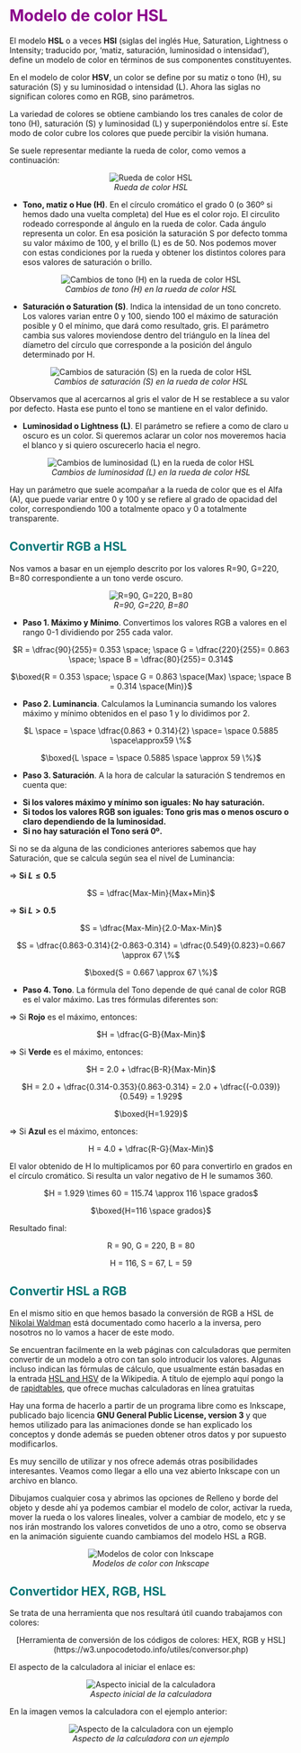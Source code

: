 # <FONT COLOR=#8B008B>Modelo de color HSL</font>
El modelo **HSL** o a veces **HSI** (siglas del inglés Hue, Saturation, Lightness o Intensity; traducido por, ‘matiz, saturación, luminosidad o intensidad’), define un modelo de color en términos de sus componentes constituyentes.

En el modelo de color **HSV**, un color se define por su matiz o tono (H), su saturación (S) y su luminosidad o intensidad (L). Ahora las siglas no significan colores como en RGB, sino parámetros.

La variedad de colores se obtiene cambiando los tres canales de color de tono (H), saturación (S) y luminosidad (L) y superponiéndolos entre sí. Este modo de color cubre los colores que puede percibir la visión humana.

Se suele representar mediante la rueda de color, como vemos a continuación:

<center>

![Rueda de color HSL](../img/intro/rueda_HSL.png)  
*Rueda de color HSL*

</center>

* **Tono, matiz o Hue (H)**. En el círculo cromático el grado 0 (o 360º si hemos dado una vuelta completa) del Hue es el color rojo. El circulito rodeado corresponde al ángulo en la rueda de color. Cada ángulo representa un color. En esa posición la saturación S por defecto tomma su valor máximo de 100, y el brillo (L) es de 50. Nos podemos mover con estas condiciones por la rueda y obtener los distintos colores para esos valores de saturación o brillo.

<center>

![Cambios de tono (H) en la rueda de color HSL](../img/intro/cambios_H_rueda_HSL.gif)  
*Cambios de tono (H) en la rueda de color HSL*

</center>

* **Saturación o Saturation (S)**. Indica la intensidad de un tono concreto. Los valores varian entre 0 y 100, siendo 100 el máximo de saturación posible y 0 el mínimo, que dará como resultado, gris. El parámetro cambia sus valores moviendose dentro del triángulo en la línea del díametro del círculo que corresponde a la posición del ángulo determinado por H.

<center>

![Cambios de saturación (S) en la rueda de color HSL](../img/intro/cambios_S_rueda_HSL.gif)  
*Cambios de saturación (S) en la rueda de color HSL*

</center>

Observamos que al acercarnos al gris el valor de H se restablece a su valor por defecto. Hasta ese punto el tono se mantiene en el valor definido.

* **Luminosidad o Lightness (L)**. El parámetro se refiere a como de claro u oscuro es un color. Si queremos aclarar un color nos moveremos hacia el blanco y si quiero oscurecerlo hacia el negro.

<center>

![Cambios de luminosidad (L) en la rueda de color HSL](../img/intro/cambios_L_rueda_HSL.gif)  
*Cambios de luminosidad (L) en la rueda de color HSL*

</center>

Hay un parámetro que suele acompañar a la rueda de color que es el Alfa (A), que puede variar entre 0 y 100 y se refiere al grado de opacidad del color, correspondiendo 100 a totalmente opaco y 0 a totalmente transparente.

## <FONT COLOR=#007575>**Convertir RGB a HSL**</font>
Nos vamos a basar en un ejemplo descrito por los valores R=90, G=220, B=80 correspondiente a un tono verde oscuro.

<center>

![R=90, G=220, B=80](../img/intro/verde_oscuro.png)  
*R=90, G=220, B=80*

</center>

* **Paso 1. Máximo y Mínimo**. Convertimos los valores RGB a valores en el rango 0-1 dividiendo por 255 cada valor.

<center>

$R = \dfrac{90}{255}= 0.353 \space; \space G = \dfrac{220}{255}= 0.863 \space; \space B = \dfrac{80}{255}= 0.314$

$\boxed{R = 0.353 \space; \space G = 0.863 \space(Max) \space; \space B = 0.314 \space(Min)}$

</center>

* **Paso 2. Luminancia**. Calculamos la Luminancia sumando los valores máximo y mínimo obtenidos en el paso 1 y lo dividimos por 2.

<center>

$L \space = \space \dfrac{0.863 + 0.314}{2} \space= \space 0.5885 \space\approx59 \%$

$\boxed{L \space = \space 0.5885 \space \approx 59 \%}$

</center>

* **Paso 3. Saturación**. A la hora de calcular la saturación S tendremos en cuenta que:

>
- <b>Si los valores máximo y mínimo son iguales: No hay saturación.
- Si todos los valores RGB son iguales: Tono gris mas o menos oscuro o claro dependiendo de la luminosidad.
- Si no hay saturación el Tono será 0º.</b>

Si no se da alguna de las condiciones anteriores sabemos que hay Saturación, que se calcula según sea el nivel de Luminancia:

$\Rightarrow$ **Si $L \leq 0.5$**

<center>
$S = \dfrac{Max-Min}{Max+Min}$
</center>

$\Rightarrow$ **Si $L > 0.5$**

<center>
$S = \dfrac{Max-Min}{2.0-Max-Min}$

$S = \dfrac{0.863-0.314}{2-0.863-0.314} = \dfrac{0.549}{0.823}=0.667 \approx 67 \%$

$\boxed{S = 0.667 \approx 67 \%}$

</center>

* **Paso 4. Tono**. La fórmula del Tono depende de qué canal de color RGB es el valor máximo. Las tres fórmulas diferentes son:

$\Rightarrow$  Si **Rojo** es el máximo, entonces:

<center>
$H = \dfrac{G-B}{Max-Min}$
</center>

$\Rightarrow$  Si **Verde** es el máximo, entonces:

<center>
$H = 2.0 + \dfrac{B-R}{Max-Min}$

$H = 2.0 + \dfrac{0.314-0.353}{0.863-0.314} = 2.0 + \dfrac{(-0.039)}{0.549} = 1.929$

$\boxed{H=1.929}$
</center>

$\Rightarrow$  Si **Azul** es el máximo, entonces:

<center>
H = 4.0 + \dfrac{R-G}{Max-Min}$
</center>

El valor obtenido de H lo multiplicamos por 60 para convertirlo en grados en el círculo cromático. Si resulta un valor negativo de H le sumamos 360.

<center>

$H = 1.929 \times 60 = 115.74 \approx 116 \space grados$

$\boxed{H=116 \space grados}$

</center>

Resultado final:

<center>
R = 90, G = 220, B = 80

H = 116, S = 67, L = 59
</center>

## <FONT COLOR=#007575>**Convertir HSL a RGB**</font>
En el mismo sitio en que hemos basado la conversión de RGB a HSL de [Nikolai Waldman](https://www.niwa.nu/2013/05/math-behind-colorspace-conversions-rgb-hsl/) está documentado como hacerlo a la inversa, pero nosotros no lo vamos a hacer de este modo.

Se encuentran facilmente en la web páginas con calculadoras que permiten convertir de un modelo a otro con tan solo introducir los valores. Algunas incluso indican las fórmulas de cálculo, que usualmente están basadas en la entrada [HSL and HSV](https://en.wikipedia.org/wiki/HSL_and_HSV#Converting_to_RGB) de la Wikipedia. A título de ejemplo aquí pongo la de [rapidtables](https://www.rapidtables.org/convert/color/hsl-to-rgb.html), que ofrece muchas calculadoras en línea gratuitas

Hay una forma de hacerlo a partir de un programa libre como es Inkscape, publicado bajo licencia **GNU General Public License, version 3** y que hemos utilizado para las animaciones donde se han explicado los conceptos y donde además se pueden obtener otros datos y por supuesto modificarlos.

Es muy sencillo de utilizar y nos ofrece además otras posibilidades interesantes. Veamos como llegar a ello una vez abierto Inkscape con un archivo en blanco.

Dibujamos cualquier cosa y abrimos las opciones de Relleno y borde del objeto y desde ahí ya podemos cambiar el modelo de color, activar la rueda, mover la rueda o los valores lineales, volver a cambiar de modelo, etc y se nos irán mostrando los valores convetidos de uno a otro, como se observa en la animación siguiente cuando cambiamos del modelo HSL a RGB.

<center>

![Modelos de color con Inkscape](../img/intro/inkscape_HSL.gif)  
*Modelos de color con Inkscape*

</center>

## <FONT COLOR=#007575>**Convertidor HEX, RGB, HSL**</font>
Se trata de una herramienta que nos resultará útil cuando trabajamos con colores:

<center>[Herramienta de conversión de los códigos de colores: HEX, RGB y HSL](https://w3.unpocodetodo.info/utiles/conversor.php)</center>

El aspecto de la calculadora al iniciar el enlace es:

<center>

![Aspecto inicial de la calculadora](../img/intro/calculadora_ini.png)  
*Aspecto inicial de la calculadora*

</center>

En la imagen vemos la calculadora con el ejemplo anterior:

<center>

![Aspecto de la calculadora con un ejemplo](../img/intro/calculadora_eje.png)  
*Aspecto de la calculadora con un ejemplo*

</center>
